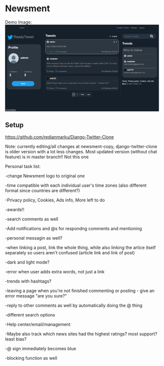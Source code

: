 # Newsment

Demo Image:
![](TwitterDemo.png)

## Setup

https://github.com/redianmarku/Django-Twitter-Clone 

Note: currently editing/all changes at newsment-copy, django-twitter-clone is older version with a lot less changes. Most updated version (without chat feature) is in master branch!! Not this one

Personal task list: 

-change Newsment logo to original one

-time compatible with each individual user's time zones (also different format since countries are different?)

-Privacy policy, Cookies, Ads info, More left to do 

-awards!!

-search comments as well

-Add notifications and @s for respondng comments and mentioning

-personal messagin as well? 

-when linking a post, link the whole thing, while also linking the artice itself separately so users aren't confused (article link and link of post)

-dark and light mode? 

-error when user adds extra words, not just a link

-trends with hashtags?

-leaving a page when you're not finished commenting or posting - give an error message "are you sure?" 

-reply to other comments as well by automatically doing the @ thing 

-different search options

-Help center/email/management

-Maybe also track which news sites had the highest ratings? most support? least bias?

-@ sign immediately becomes blue

-blocking function as well
